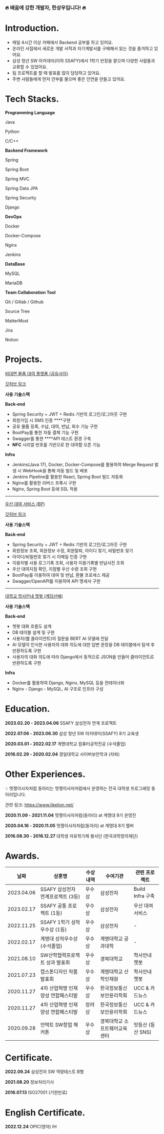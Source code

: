 ### 🔥 배움에 강한 개발자, 한상우입니다! 🔥

# Introduction.

- 매일 4시간 이상 카페에서 Backend 공부를 하고 있어요.
- 온라인 서점에서 새로운 개발 서적과 자기계발서를 구매해서 읽는 것을 즐겨하고 있어요.
- 삼성 청년 SW 아카데미(이하 SSAFY)에서 1학기 반장을 맡으며 다양한 사람들과 교류할 수 있었어요.
- 팀 프로젝트를 할 때 발표를 많이 담당하고 있어요.
- 주변 사람들에게 먼저 안부를 물으며 좋은 인연을 만들고 있어요.

# Tech Stacks.

**Programming Language**

Java

Python

C/C++

**Backend Framework**

Spring

Spring Boot

Spring MVC

Spring Data JPA

Spring Security

Django

**DevOps**

Docker

Docker-Compose

Nginx

Jenkins

**DataBase**

MySQL

MariaDB

**Team Collaboration Tool**

Git / Gitlab / Github

Source Tree

MatterMost

Jira

Notion

# Projects.

[비대면 물품 대여 플랫폼 (공유사이)](https://www.notion.so/51862a77bbdd4d8ba2c28cbab7ab8884?pvs=21)

[깃허브 링크](https://github.com/miracle3070/share42)

**사용 기술스택**

**Back-end**

- Spring Security + JWT + Redis 기반의 로그인/로그아웃 구현
- 회원가입 시 SMS 인증 ****구현
- 공유 물품 등록, 수납, 대여, 반납, 회수 기능 구현
- BootPay를 통한 자동 결제 기능 구현
- Swagger를 통한 ****API 테스트 환경 구축
- **NFC** 시리얼 번호를 기반으로 한 대여함 오픈 기능

**Infra**

- Jenkins(Java 17), Docker, Docker-Compose를 활용하여 Merge Request 발생 시 WebHook을 통해 자동 빌드 및 배포
- Jenkins Pipeline를 활용한 React, Spring Boot 빌드 자동화
- Nginx를 활용한 리버스 프록시 구현
- Nginx, Spring Boot 등에 SSL 적용

---

[우산 대여 서비스 (BP)](https://www.notion.so/BP-f73909c374834406a84101edd5c9f9b9?pvs=21)

[깃허브 링크](https://github.com/miracle3070/kiosk-bp)

**사용 기술스택**

**Back-end**

- Spring Security + JWT + Redis 기반의 로그인/로그아웃 구현
- 회원정보 조회, 회원정보 수정, 회원탈퇴, 아이디 찾기, 비밀번호 찾기
- 아이디/비밀번호 찾기 시 이메일 인증 구현
- 이용자별 사용 로그기록 조회, 사용자 이용기록별 반납사진 조회
- 우산 대여지점 확인, 지점별 우산 수량 조회 구현
- BootPay를 이용하여 대여 및 반납, 환불 프로세스 제공
- Swagger/OpenAPI를 이용하여 API 명세서 구현

---

[대학교 학사안내 챗봇 (계딩선배)](https://www.notion.so/bb5956f235284e9da1f074555abcd7a7?pvs=21)

**사용 기술스택**

**Back-end**

- 챗봇 대화 흐름도 설계
- DB 테이블 설계 및 구현
- 사용자(웹 클라이언트)의 질문을 BERT AI 모델에 전달
- AI 모델이 인식한 사용자의 대화 의도에 대한 답변 문장을 DB 테이블에서 탐색 후 반환하도록 구현
- 사용자의 대화 의도에 따라 Django에서 동적으로 JSON을 만들어 클라이언트로 반환하도록 구현

**Infra**

- Docker를 활용하여 Django, Nginx, MySQL 등을 컨테이너화
- Nginx - Django - MySQL, AI 구조로 인프라 구성

# Education.

**2023.02.20 - 2023.04.06**   SSAFY 삼성전자 연계 프로젝트 

**2022.07.06 - 2023.06.30**   삼성 청년 SW 아카데미(SSAFY) 8기 교육생

**2020.03.01 - 2022.02.17**   계명대학교 컴퓨터공학전공 (수석졸업)

**2016.02.29 - 2020.02.04**   경일대학교 사이버보안학과 (자퇴)

# Other Experiences.

<aside>
💡 멋쟁이사자처럼 동아리는 멋쟁이사자처럼에서 운영하는 전국 대학생 프로그래밍 동아리입니다.

관련 링크: https://www.likelion.net/

</aside>

**2020.11.09 - 2021.11.04**  멋쟁이사자처럼(동아리) at 계명대 9기 운영진

**2020.04.16 - 2020.11.05**  멋쟁이사자처럼(동아리) at 계명대 8기 멤버

**2016.08.30 - 2016.12.27**  대학생 자유학기제 봉사단 (한국과학창의재단)

# Awards.

| 날짜 | 상훈명 | 수상내역 | 수여기관 | 관련 프로젝트 |
| --- | --- | --- | --- | --- |
| 2023.04.06 | SSAFY 삼성전자 연계프로젝트 (3등) | 우수상 | 삼성전자 | Build Infra 구축 |
| 2023.02.17 | SSAFY 공통 프로젝트 (1등) | 우수상 | 삼성전자 | 우산 대여 서비스 |
| 2022.11.25 | SSAFY 1학기 성적우수상 (1등) | 우수상 | 삼성전자 | - |
| 2022.02.17 | 계명대 성적우수상 (수석졸업) | 우수상 | 계명대학교 공과대학 | - |
| 2021.08.10 | SW산학협력프로젝트 성과 발표회 | 우수상 | 경북대학교 | 학사안내 챗봇 |
| 2021.07.23 | 캡스톤디자인 작품 발표회 | 우수상 | 계명대학교 산학인재원 | 학사안내 챗봇 |
| 2020.11.27 | 4차 산업혁명 인재양성 연합페스티발 | 우수상 | 한국정보통신보안윤리학회 | UCC & 카드뉴스 |
| 2020.11.27 | 4차 산업혁명 인재양성 연합페스티발 | 장려상 | 한국정보통신보안윤리학회 | UCC & 카드뉴스 |
| 2020.09.28 | 언택트 SW창업 해커톤 | 우수상 | 경북대학교 소프트웨어교육센터 | 맛등산 (등산 SNS) |

# Certificate.

**2022.09.24**  삼성전자 SW 역량테스트 B형

**2021.08.20**  정보처리기사

**2016.07.13**  ISO27001 (기한만료)


# English Certificate.

**2022.12.24**  OPIC(영어) IH

<!--
**miracle3070/miracle3070** is a ✨ _special_ ✨ repository because its `README.md` (this file) appears on your GitHub profile.

Here are some ideas to get you started:

- 🔭 I’m currently working on ...
- 🌱 I’m currently learning ...
- 👯 I’m looking to collaborate on ...
- 🤔 I’m looking for help with ...
- 💬 Ask me about ...
- 📫 How to reach me: ...
- 😄 Pronouns: ...
- ⚡ Fun fact: ...
-->
